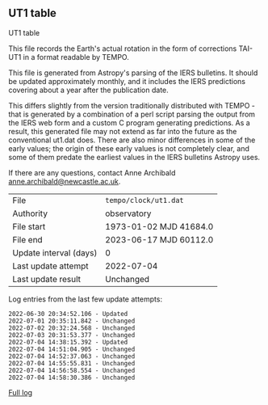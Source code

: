 
## UT1 table

UT1 table

This file records the Earth's actual rotation in the form of
corrections TAI-UT1 in a format readable by TEMPO.

This file is generated from Astropy's parsing of the IERS
bulletins. It should be updated approximately monthly, and it
includes the IERS predictions covering about a year after the
publication date.

This differs slightly from the version traditionally distributed
with TEMPO - that is generated by a combination of a perl script
parsing the output from the IERS web form and a custom C program
generating predictions. As a result, this generated file may not
extend as far into the future as the conventional ut1.dat does.
There are also minor differences in some of the early values; the
origin of these early values is not completely clear, and some of
them predate the earliest values in the IERS bulletins Astropy uses.

If there are any questions, contact Anne Archibald
<anne.archibald@newcastle.ac.uk>.

|     |     |
|:--- |:--- |
| File | `tempo/clock/ut1.dat` |
| Authority | observatory |
| File start | 1973-01-02 MJD 41684.0 |
| File end | 2023-06-17 MJD 60112.0 |
| Update interval (days) | 0 |
| Last update attempt | 2022-07-04 |
| Last update result | Unchanged |

Log entries from the last few update attempts:
```
2022-06-30 20:34:52.106 - Updated
2022-07-01 20:35:11.842 - Unchanged
2022-07-02 20:32:24.568 - Unchanged
2022-07-03 20:31:53.377 - Unchanged
2022-07-04 14:38:15.392 - Updated
2022-07-04 14:51:04.905 - Unchanged
2022-07-04 14:52:37.063 - Unchanged
2022-07-04 14:55:55.831 - Unchanged
2022-07-04 14:56:58.554 - Unchanged
2022-07-04 14:58:30.386 - Unchanged
```
[Full log](https://raw.githubusercontent.com/ipta/pulsar-clock-corrections/main/log/tempo/clock/ut1.dat.log)
